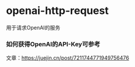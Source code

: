 # openai-http-request
用于请求OpenAI的服务

### 如何获得OpenAI的API-Key可参考
文章：https://juejin.cn/post/7211744771949756476

